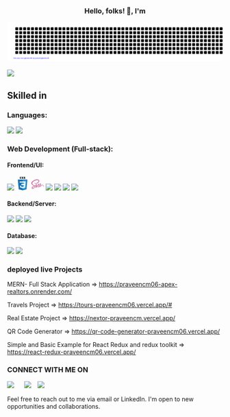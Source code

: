 <h3 align="center">Hello, folks! 👋, I'm </h3>

![gitartwork](gitartwork.svg) </br> </br>
![](https://komarev.com/ghpvc/?username=your-github-username&blue=green&base=18888200&abbreviated=true)
## Skilled in

### Languages: 
<div>
  <img src="https://blog.canadianwebhosting.com/wp-content/uploads/2018/04/javascript-logo.png" height="30">
  <img src="https://logos-world.net/wp-content/uploads/2022/07/Java-Logo-700x394.png" height="35">
</div>

### Web Development (Full-stack):

#### Frontend/UI:

<div>
<img src="https://d2eip9sf3oo6c2.cloudfront.net/tags/images/000/000/184/landscape/html5.png" height="28">
<img src="https://raw.githubusercontent.com/devicons/devicon/master/icons/css3/css3-original-wordmark.svg" height="32">
<img src="https://raw.githubusercontent.com/devicons/devicon/master/icons/sass/sass-original.svg" height="30">
<img src="https://www.vectorlogo.zone/logos/tailwindcss/tailwindcss-icon.svg" height="30">
<img src="https://img.icons8.com/color/452/bootstrap.png" height="30">
<img src="https://upload.wikimedia.org/wikipedia/commons/thumb/a/a7/React-icon.svg/1200px-React-icon.svg.png" height="30">
<img src="https://brandslogos.com/wp-content/uploads/images/redux-logo-vector.svg" height="30">
</div>

#### Backend/Server:

<div>
<img src="https://cdn.iconscout.com/icon/free/png-512/node-js-1174925.png" height="36">
<img src="https://encrypted-tbn0.gstatic.com/images?q=tbn:ANd9GcR0syl-pMTbiJQw4yW4R0Ll8A3a-K8jAw2M_Q&usqp=CAU" height="30">
<img src="https://cdn.hashnode.com/res/hashnode/image/upload/v1636832404785/mTXlsmro-.png?w=1600&h=840&fit=crop&crop=entropy&auto=compress,format&format=webp" height="30">
</div>

#### Database:

<div>
<img src="https://download.logo.wine/logo/MySQL/MySQL-Logo.wine.png" height="40">
<img src="https://img.icons8.com/color/452/mongodb.png" height="39">
</div>


### deployed live Projects
MERN- Full Stack Application => https://praveencm06-apex-realtors.onrender.com/

Travels Project => https://tours-praveencm06.vercel.app/#

Real Estate Project => https://nextor-praveencm.vercel.app/

QR Code Generator => https://qr-code-generator-praveencm06.vercel.app/

Simple and Basic Example for React Redux and redux toolkit => https://react-redux-praveencm06.vercel.app/


### CONNECT WITH ME ON

<p align="left">
    <a href="https://www.linkedin.com/in/praveen-mulgundmath-664762aa/"><img height="30" src="https://dwglogo.com/wp-content/uploads/2020/06/Linkedin_symbol_transparent.png"></a>&nbsp;&nbsp;
    &nbsp;&nbsp;
    <a href="mailto:praveencm427@gmail.com"><img height="30" src="https://static.dezeen.com/uploads/2020/10/gmail-google-logo-rebrand-workspace-design_dezeen_2364_col_0.jpg"></a>
    &nbsp;&nbsp;
    <a href="https://wa.me/918147818112?text=Hello,%20this is%20[YOUR_NAME]%20from%20[COMPANY_NAME].%20I'm%20interested%20in%20your%20profile%20for%20an%20open%20job%20position%20at%20our%20organization"><img src="https://i.pinimg.com/736x/93/b2/65/93b265c795140247db600ac92e58746a.jpg" height="30"></a>
</p>

Feel free to reach out to me via email or LinkedIn. I'm open to new opportunities and collaborations.
